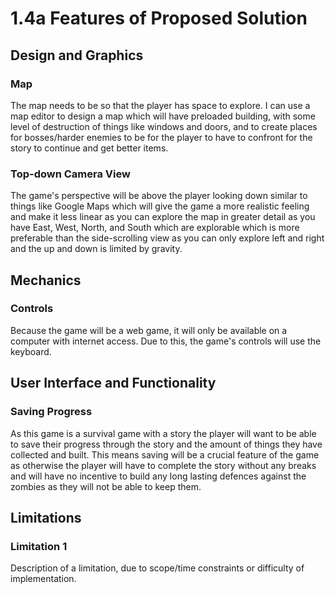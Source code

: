 # 1.4a Features of Proposed Solution

## Design and Graphics

### Map

The map needs to be so that the player has space to explore.  I can use a map editor to design a map which will have preloaded building, with some level of destruction of things like windows and doors, and to create places for bosses/harder enemies to be for the player to have to confront for the story to continue and get better items.

### Top-down Camera View

The game's perspective will be above the player looking down similar to things like Google Maps which will give the game a more realistic feeling and make it less linear as you can explore the map in greater detail as you have East, West, North, and South which are explorable which is more preferable than the side-scrolling view as you can only explore left and right and the up and down is limited by gravity.

## Mechanics

### Controls

Because the game will be a web game, it will only be available on a computer with internet access.  Due to this, the game's controls will use the keyboard.

## User Interface and Functionality

### Saving Progress

As this game is a survival game with a story the player will want to be able to save their progress through the story and the amount of things they have collected and built.  This means saving will be a crucial feature of the game as otherwise the player will have to complete the story without any breaks and will have no incentive to build any long lasting defences against the zombies as they will not be able to keep them.

## Limitations

### Limitation 1

Description of a limitation, due to scope/time constraints or difficulty of implementation.
